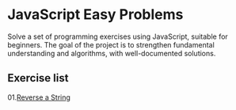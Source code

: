 # JavaScript Easy Problems

Solve a set of programming exercises using JavaScript, suitable for beginners.
The goal of the project is to strengthen fundamental understanding and algorithms, with well-documented solutions.

## Exercise list

01.[Reverse a String](01-Reverse-String.js)
